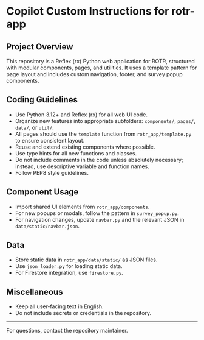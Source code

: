 # Copilot Custom Instructions for rotr-app

## Project Overview
This repository is a Reflex (rx) Python web application for ROTR, structured with modular components, pages, and utilities. It uses a template pattern for page layout and includes custom navigation, footer, and survey popup components.

## Coding Guidelines
- Use Python 3.12+ and Reflex (rx) for all web UI code.
- Organize new features into appropriate subfolders: `components/`, `pages/`, `data/`, or `util/`.
- All pages should use the `template` function from `rotr_app/template.py` to ensure consistent layout.
- Reuse and extend existing components where possible.
- Use type hints for all new functions and classes.
- Do not include comments in the code unless absolutely necessary; instead, use descriptive variable and function names.
- Follow PEP8 style guidelines.

## Component Usage
- Import shared UI elements from `rotr_app/components`.
- For new popups or modals, follow the pattern in `survey_popup.py`.
- For navigation changes, update `navbar.py` and the relevant JSON in `data/static/navbar.json`.

## Data
- Store static data in `rotr_app/data/static/` as JSON files.
- Use `json_loader.py` for loading static data.
- For Firestore integration, use `firestore.py`.

## Miscellaneous
- Keep all user-facing text in English.
- Do not include secrets or credentials in the repository.

---
For questions, contact the repository maintainer.
